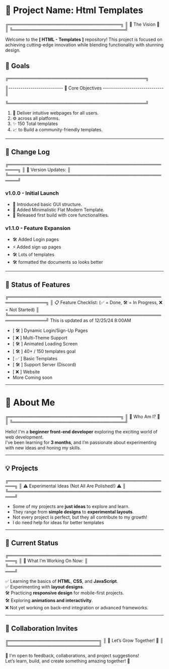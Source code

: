 # 🚀 Project Name: Html Templates

╔════════════════════════════════════╗ ║ 🌟 The Vision 🌟 ║ ╚════════════════════════════════════╝

Welcome to the **[ HTML - Templates ]** repository! This project is focused on achieving cutting-edge innovation while blending functionality with stunning design.

## 🌌 Goals

╔════════════════════════════════════════════╗

║--------------------------- 🎯 Core Objectives  ------------------------------║

╚════════════════════════════════════════════╝
1. 🌟 Deliver intuitive webpages for all users.  
2. ⚙️ across all platforms.    
3. ✨ 150 Total templates
5. 📈 to Build a community-friendly templates. 

---

## 📜 Change Log

╔═════════════════════════════════════════════════════╗
║ 🚀 Version Updates:                                 ║
╚═════════════════════════════════════════════════════╝

### v1.0.0 - Initial Launch
- 🌟 Introduced basic GUI structure.
- 🎨 Added Minimalistic Flat Modern Template.
- 🚀 Released first build with core functionalities.

### v1.1.0 - Feature Expansion
- 🛠️ Added Login pages
- ⚡ Added sign up pages
- 🛠️ Lots of templates
- 🛠️ formatted the documents so looks better

---

## 🔄 Status of Features

╔══════════════════════════════════════════════════════════════╗
║ 📋 Feature Checklist: (✅ = Done, 🛠️ = In Progress, ❌ = Not Started) ║
╚══════════════════════════════════════════════════════════════╝
This is updated as of 12/25/24 8:00AM

- [ 🛠️ ] Dynamic Login/Sign-Up Pages  
- [ ❌ ] Multi-Theme Support  
- [ 🛠️ ] Animated Loading Screen  
- [ 🛠️ ] 40+ / 150 templates goal
- [ ✅ ] Basic Templates
- [ 🛠️ ] Support Server (Discord)
- [ ❌ ] Website
- More Coming soon

---

# 👋 About Me

╔════════════════════════════════════╗
║       🌟 Who Am I? 🌟              ║
╚════════════════════════════════════╝

Hello! I'm a **beginner front-end developer** exploring the exciting world of web development.  
I've been learning for **3 months**, and I’m passionate about experimenting with new ideas and honing my skills.

---

## 💡 Projects

╔════════════════════════════════════════════════════╗
║ ⚠️ Experimental Ideas (Not All Are Polished!) ⚠️  ║
╚════════════════════════════════════════════════════╝

- Some of my projects are **just ideas** to explore and learn.  
- They range from **simple designs** to **experimental layouts**.  
- Not every project is perfect, but they all contribute to my growth!
- I do need help for ideas for better templates

---

## 🔄 Current Status

╔════════════════════════════════════════════════════╗
║ 🚀 What I’m Working On Now:                       ║
╚════════════════════════════════════════════════════╝

✅ Learning the basics of **HTML**, **CSS**, and **JavaScript**.  
✅ Experimenting with **layout designs**.  
🛠️ Practicing **responsive design** for mobile-first projects.  
🛠️ Exploring **animations and interactivity**.  
❌ Not yet working on back-end integration or advanced frameworks.  

---

## 🌟 Collaboration Invites

╔═════════════════════════════╗
║ 🌟 Let’s Grow Together! 🌟   ║
╚═════════════════════════════╝

💬 I'm open to feedback, collaborations, and project suggestions!  
Let’s learn, build, and create something amazing together! 🚀

